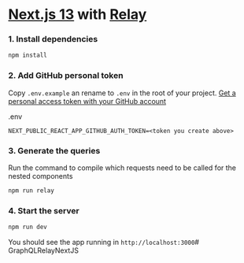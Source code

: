# [Next.js 13](https://beta.nextjs.org/) with [Relay](https://relay.dev/)

### 1. Install dependencies
```bash
npm install
```

### 2. Add GitHub personal token

Copy `.env.example` an rename to `.env` in the root of your project. [Get a personal access token with your GitHub account ](https://docs.github.com/en/authentication/keeping-your-account-and-data-secure/creating-a-personal-access-token#creating-a-personal-access-token-classic)

.env
```env
NEXT_PUBLIC_REACT_APP_GITHUB_AUTH_TOKEN=<token you create above>
```

### 3. Generate the queries
Run the command to compile which requests need to be called for the nested components
```bash
npm run relay
```

### 4. Start the server
```bash
npm run dev
```


You should see the app running in `http://localhost:3000`# GraphQLRelayNextJS

